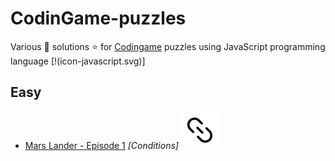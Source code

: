 # CodinGame-puzzles

Various :star2: solutions :star: for [Codingame](https://www.codingame.com/training) puzzles using JavaScript programming language [!(icon-javascript.svg)]

## Easy

- [Mars Lander - Episode 1](/Easy/marsLander-ep01.js) _[Conditions]_ [![url](url.svg)](https://www.codingame.com/training/easy/mars-lander-episode-1)
